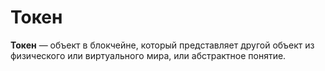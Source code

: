 # Токен

**Токен** — объект в блокчейне, который представляет другой объект из физического или виртуального мира, или абстрактное понятие.